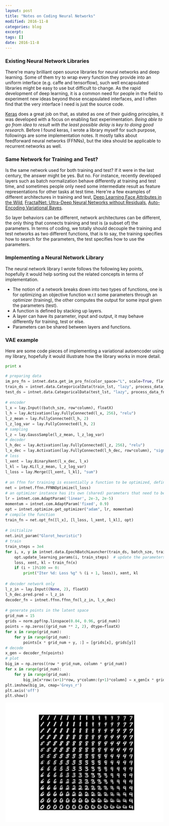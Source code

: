 ```yaml
---
layout: post
title: "Notes on Coding Neural Networks"
modified: 2016-11-8
categories: blog
excerpt:
tags: []
date: 2016-11-8
---
```


### Existing Neural Network Libraries
There're many brilliant open source libraries for neural networks and deep learning. Some of them try to wrap every function they provide into an uniform interface (e.g. caffe and tensorflow), such well encapsulated libraries might be easy to use but difficult to change. As the rapid development of deep learning, it is a common need for people in the field to experiment new ideas beyond those encapsulated interfaces, and I often find that the very interface I need is just the source code.

[Keras](https://github.com/fchollet/keras) does a great job on that, as stated as one of their guiding principles, it was developed with a focus on enabling fast experimentation. *Being able to go from idea to result with the least possible delay is key to doing good research.* Before I found keras, I wrote a library myself for such purpose, followings are some implementation notes. It mostly talks about feedforward neural networks (FFNNs), but the idea should be applicable to recurrent networks as well.

### Same Network for Training and Test?
Is the same network used for both training and test? If it were in the last century, the answer might be yes. But no. 
For instance, recently developed layers such as batch normalization behave differently at training and test time, and sometimes people only need some intermediate result as feature representations for other tasks at test time. 
Here're a few examples of different architectures in training and test, [Deep Learning Face Attributes in the Wild](http://www.cv-foundation.org/openaccess/content_iccv_2015/papers/Liu_Deep_Learning_Face_ICCV_2015_paper.pdf), [FractalNet: Ultra-Deep Neural Networks without Residuals](https://arxiv.org/abs/1605.07648), [Auto-Encoding Variational Bayes](https://arxiv.org/abs/1312.6114).

So layer behaviors can be different, network architectures can be different, 
the only thing that connects training and test is (a subset of) the parameters. 
In terms of coding, we totally should decouple the training and test networks as two different functions,
that is to say, the training specifies how to search for the parameters, the test specifies how to use the parameters.

### Implementing a Neural Network Library
The neural network library I wrote follows the following key points, hopefully it would help sorting out the related concepts in terms of implementation.  

- The notion of a network breaks down into two types of functions, one is for optimizing an objective function w.r.t some parameters through an optimizer (training), the other computes the output for some input given the parameters (test).
- A function is defined by stacking up layers.
- A layer can have its parameter, input and output, it may behave differently for training, test or else. 
- Parameters can be shared between layers and functions.

### VAE example
Here are some code pieces of implementing a variational autoencoder using my library, hopefully it would illustrate how the library works in more detail.
```python
print x
```
```python
# preparing data
im_pro_fn = intnet.data.get_im_pro_fn(color_space="L", scale=True, flatten=True)  # load image as grayscale
train_ds = intnet.data.CategoricalData(train_lst, "lazy", process_data_fn=im_pro_fn, x_dtype=floatX)
test_ds = intnet.data.CategoricalData(test_lst, "lazy", process_data_fn=im_pro_fn, x_dtype=floatX)

# encoder
l_x = lay.Input((batch_sze, row*column), floatX)
l_h = lay.Activation(lay.FullyConnected(l_x, 256), "relu")
l_z_mean = lay.FullyConnected(l_h, 2)
l_z_log_var = lay.FullyConnected(l_h, 2)
# sampling
l_z = lay.GaussSample(l_z_mean, l_z_log_var)
# decoder
l_h_dec = lay.Activation(lay.FullyConnected(l_z, 256), "relu")
l_x_dec = lay.Activation(lay.FullyConnected(l_h_dec, row*column), "sigmoid")
# loss
l_xent = lay.BinaryXent(l_x_dec, l_x)
l_kl = lay.KL(l_z_mean, l_z_log_var)
l_loss = lay.Merge([l_xent, l_kl], "sum")

# an ffnn for training is essentially a function to be optimized, defined by the loss and related layers
net = intnet.ffnn.FFNNOptimize(l_loss)
# an optimizer instance has its own (shared) parameters that need to be updated every iteration
lr = intnet.com.AdaptParam('linear', 2e-3, 2e-5)
momentum = intnet.com.AdaptParam('fixed', 0.9)
opt = intnet.optimize.get_optimizer("adam", lr, momentum)
# compile the function
train_fn = net.opt_fn([l_x], [l_loss, l_xent, l_kl], opt)

# initialize
net.init_param("Glorot_heuristic")
# train
train_steps = 3e4
for i, x, y in intnet.data.EpochBatchLauncher(train_ds, batch_sze, train_steps, shuffle=True):  # launch the data 
    opt.update_learning_params(i, train_steps)  # update the parameters of the optimizer
    loss, xent, kl = train_fn(x)
    if (i + 1)%100 == 0:
        print("Iter %d: Loss %g" % (i + 1, loss)), xent, kl

# decoder network only
l_z_in = lay.Input((None, 2), floatX)
l_h_dec.pred.pred = l_z_in
decoder_fn = intnet.ffnn.ffnn_fn(l_z_in, l_x_dec)

# generate points in the latent space
grid_num = 15
grids = norm.ppf(np.linspace(0.04, 0.96, grid_num))
points = np.zeros((grid_num ** 2, 2), dtype=floatX)
for x in range(grid_num):
    for y in range(grid_num):
        points[x * grid_num + y, :] = [grids[x], grids[y]]
# decode
x_gen = decoder_fn(points)
# plot
big_im = np.zeros((row * grid_num, column * grid_num))
for x in range(grid_num):
    for y in range(grid_num):
        big_im[x*row:(x+1)*row, y*column:(y+1)*column] = x_gen[x * grid_num + y].reshape(row, column)
plt.imshow(big_im, cmap='Greys_r')
plt.axis('off')
plt.show()
```

![samples generated](https://raw.githubusercontent.com/dontloo/dontloo.github.io/master/images/vae.png)
